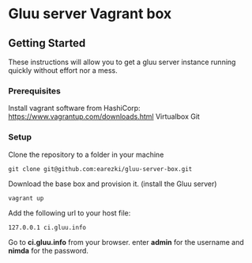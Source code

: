 # Gluu server Vagrant box 

## Getting Started

These instructions will allow you to get a gluu server instance running quickly without effort nor a mess.

### Prerequisites

Install vagrant software from HashiCorp: https://www.vagrantup.com/downloads.html
Virtualbox
Git

### Setup

Clone the repository to a folder in your machine
```
git clone git@github.com:earezki/gluu-server-box.git
```
Download the base box and provision it. (install the Gluu server)
```
vagrant up
```
Add the following url to your host file:
```
127.0.0.1 ci.gluu.info
```
Go to **ci.gluu.info** from your browser.
enter **admin** for the username and **nimda** for the password.
